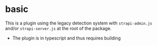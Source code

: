 # basic

This is a plugin using the legacy detection system with `strapi-admin.js` and/or `strapi-server.js` at the root of the package.

- The plugin is in typescript and thus requires building
